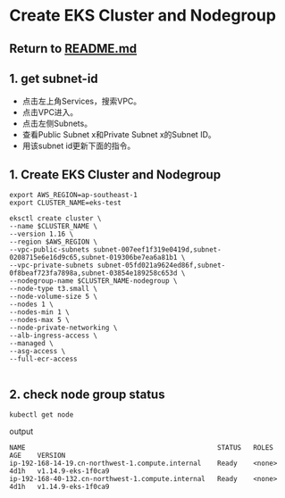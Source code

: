 # Create EKS Cluster and Nodegroup

## Return to [README.md](README.md)

## 1. get subnet-id
- 点击左上角Services，搜索VPC。
- 点击VPC进入。
- 点击左侧Subnets。
- 查看Public Subnet x和Private Subnet x的Subnet ID。
- 用该subnet id更新下面的指令。

## 1. Create EKS Cluster and Nodegroup
```
export AWS_REGION=ap-southeast-1
export CLUSTER_NAME=eks-test

eksctl create cluster \
--name $CLUSTER_NAME \
--version 1.16 \
--region $AWS_REGION \
--vpc-public-subnets subnet-007eef1f319e0419d,subnet-0208715e6e16d9c65,subnet-019306be7ea6a81b1 \
--vpc-private-subnets subnet-05fd021a9624ed86f,subnet-0f8beaf723fa7898a,subnet-03854e189258c653d \
--nodegroup-name $CLUSTER_NAME-nodegroup \
--node-type t3.small \
--node-volume-size 5 \
--nodes 1 \
--nodes-min 1 \
--nodes-max 5 \
--node-private-networking \
--alb-ingress-access \
--managed \
--asg-access \
--full-ecr-access


```
## 2. check node group status
```
kubectl get node
```
output
```
NAME                                                STATUS   ROLES    AGE    VERSION
ip-192-168-14-19.cn-northwest-1.compute.internal    Ready    <none>   4d1h   v1.14.9-eks-1f0ca9
ip-192-168-40-132.cn-northwest-1.compute.internal   Ready    <none>   4d1h   v1.14.9-eks-1f0ca9
```
